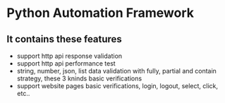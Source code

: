 # Python Automation Framework
## It contains these features
* support http api response validation
* support http api performance test
* string, number, json, list data validation with fully, partial and contain strategy, these 3 kninds basic verifications
* support website pages basic verifications, login, logout, select, click, etc..

